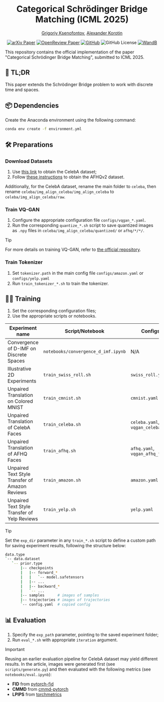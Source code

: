 <div align="center">

# Categorical Schrödinger Bridge Matching (ICML 2025)

[Grigoriy Ksenofontov](https://scholar.google.com/citations?user=e0mirzYAAAAJ),
[Alexander Korotin](https://scholar.google.ru/citations?user=1rIIvjAAAAAJ)

[![arXiv Paper](https://img.shields.io/badge/arXiv-PDF-b31b1b)](https://arxiv.org/abs/2502.01416)
[![OpenReview Paper](https://img.shields.io/badge/OpenReview-PDF-8c1b13)](https://openreview.net/forum?id=RBly0nOr2h)
[![GitHub](https://img.shields.io/github/stars/gregkseno/csbm?style=social)](https://github.com/gregkseno/csbm)
![GitHub License](https://img.shields.io/github/license/gregkseno/csbm)
[![WandB](https://img.shields.io/badge/W%26B-view-FFCC33?logo=wandb)](https://wandb.ai/gregkseno/csbm)

</div>

This repository contains the official implementation of the paper "Categorical Schrödinger Bridge Matching", submitted to ICML 2025.

## 📌 TL;DR

This paper extends the Schrödinger Bridge problem to work with discrete time and spaces.

<!-- ![teaser](./images/teaser.png) -->

## 📦 Dependencies

Create the Anaconda environment using the following command:

```bash
conda env create -f environment.yml
```

## 🛠️ Preparations

### Download Datasets

1. Use [this link](https://www.kaggle.com/datasets/jessicali9530/celeba-dataset/data) to obtain the CelebA dataset;
2. Follow [these instructions](https://github.com/clovaai/stargan-v2/blob/master/README.md#animal-faces-hq-dataset-afhq) to obtain the AFHQv2 dataset.

Additionally, for the CelebA dataset, rename the main folder to `celeba`, then rename `celeba/img_align_celeba/img_align_celeba` to `celeba/img_align_celeba/raw`.

### Train VQ-GAN

1. Configure the appropriate configuration file `configs/vqgan_*.yaml`. 
2. Run the corresponding `quantize_*.sh` script to save quantized images as `.npy` files in `celeba/img_align_celeba/quantized/` or `afhq/*/*/`.

> [!TIP]
> For more details on training VQ-GAN, refer to [the official repository](https://github.com/CompVis/taming-transformers).

### Train Tokenizer

1. Set `tokenizer.path` in the main config file `configs/amazon.yaml` or `configs/yelp.yaml`
2. Run `train_tokenizer_*.sh` to train the tokenizer.


## 🏋️‍♂️ Training

1. Set the corresponding configuration files;
2. Use the appropriate scripts or notebooks.

| Experiment name                                 | Script/Notebook                    | Configs (`config/`) | Weights |
| ---------------------------------------------- | ----------------------------------- | ------- | ------- |
| Convergence of D-IMF on Discrete Spaces        | `notebooks/convergence_d_imf.ipynb` |  N/A | N/A |
| Illustrative 2D Experiments                    | `train_swiss_roll.sh` |  `swiss_roll.yaml` | N/A |
| Unpaired Translation on Colored MNIST          | `train_cmnist.sh` |  `cmnist.yaml` | N/A |
| Unpaired Translation of CelebA Faces           | `train_celeba.sh` |  `celeba.yaml`, `vqgan_celeba_f8_1024.yaml` | N/A |
| Unpaired Translation of AFHQ Faces             | `train_afhq.sh` |  `afhq.yaml`, `vqgan_afhq_f32_1024.yaml` | N/A |
| Unpaired Text Style Transfer of Amazon Reviews | `train_amazon.sh` |  `amazon.yaml` | N/A |
| Unpaired Text Style Transfer of Yelp Reviews   | `train_yelp.sh` |  `yelp.yaml` | N/A |

> [!TIP] 
> Set the `exp_dir` parameter in any `train_*.sh` script to define a custom path for saving experiment results, following the structure below:
> ```bash
> data.type
> `-- data.dataset
>    `-- prior.type
>        |-- checkpoints 
>        |   |-- forward_*
>        |   |   `-- model.safetensors
>        |   |-- ...
>        |   |-- backward_*
>        |   `-- ...
>        |-- samples      # images of samples
>        |-- trajectories # images of trajectories
>        `-- config.yaml  # copied config
> ```

## 📊 Evaluation

1. Specify the `exp_path` parameter, pointing to the saved experiment folder;
2. Run `eval_*.sh` with appropriate `iteration` argument.

> [!IMPORTANT]
> Reusing an earlier evaluation pipeline for CelebA dataset may yield different results. In the article, images were generated first (see `scripts/generate.py`) and then evaluated with the following metrics (see `notebooks/eval.ipynb`):
> * **FID** from [pytorch-fid](https://github.com/mseitzer/pytorch-fid)
> * **CMMD** from [cmmd-pytorch](https://github.com/sayakpaul/cmmd-pytorch)
> * **LPIPS** from [torchmetrics](https://lightning.ai/docs/torchmetrics/stable/image/learned_perceptual_image_patch_similarity.html)

